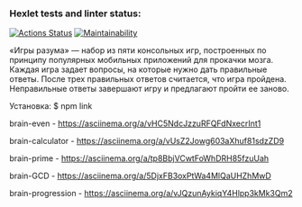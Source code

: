 ### Hexlet tests and linter status:
[![Actions Status](https://github.com/trair/frontend-project-lvl1/workflows/hexlet-check/badge.svg)](https://github.com/trair/frontend-project-lvl1/actions)
[![Maintainability](https://api.codeclimate.com/v1/badges/f880cb59eb8ebbd37e00/maintainability)](https://codeclimate.com/github/trair/frontend-project-lvl1/maintainability)

«Игры разума» — набор из пяти консольных игр, построенных по принципу популярных мобильных приложений для прокачки мозга. Каждая игра задает вопросы, на которые нужно дать правильные ответы. После трех правильных ответов считается, что игра пройдена. Неправильные ответы завершают игру и предлагают пройти ее заново.

Установка: $ npm link

brain-even - https://asciinema.org/a/vHC5NdcJzzuRFQFdNxecrInt1

brain-calculator - https://asciinema.org/a/vUsZ2Jowg603aXhuf81sdzZD9

brain-prime - https://asciinema.org/a/tp8BbjVCwtFoWhDRH85fzuUah

brain-GCD - https://asciinema.org/a/5DjxFB3oxPtWa4MlQaUHZhMwD

brain-progression - https://asciinema.org/a/vJQzunAykiqY4Hlpp3kMk3Qm2
